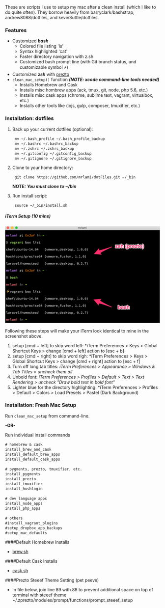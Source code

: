 
These are scripts I use to setup my mac after a clean install (which I like to do quite often).  They borrow heavily from barryclark/bashstrap, andrew8088/dotfiles, and kevinSuttle/dotfiles.

### Features
- Customized ***bash***
    - Colored file listing 'ls'
    - Syntax highlighted 'cat'
    - Faster directory navigation with z.sh
    - Customized bash prompt line (with Git branch status, and customizable symbol ⚡)
- Customized ***zsh*** with [prezto](https://github.com/sorin-ionescu/prezto)
- ```clean_mac_setup()``` function ***(NOTE: xcode command-line tools needed)***
	- Installs Homebrew and Cask
	- Installs misc hombrew apps (ack, tmux, git, node, php 5.6, etc.)
	- Installs misc cask apps (chrome, sublime text, vagrant, virtualbox, etc.)
	- Installs other tools like (iojs, gulp, composer, tmuxifier, etc.)

### Installation: dotfiles

1. Back up your current dotfiles (optional):

		mv ~/.bash_profile ~/.bash_profile_backup
		mv ~/.bashrc ~/.bashrc_backup
		mv ~/.zshrc ~/.zshrc_backup
		mv ~/.gitconfig ~/.gitconfig_backup
		mv ~/.gitignore ~/.gitignore_backup

2. Clone to your home directory:

		git clone https://github.com/mrlami/dotFiles.git ~/_bin

	**NOTE: *You must clone to ~/bin***

3. Run install script:

		source ~/_bin/install.sh


##### iTerm Setup (10 mins)

<img src="screenshot-prompt.png" alt="prompt screenshot" />

Following these steps will make your iTerm look identical to mine in the screenshot above.

1. setup [cmd + left] to skip word left: *iTerm Preferences > Keys > Global Shortcut Keys > change [cmd + left] action to [esc + b]
2. setup [cmd + right] to skip word righ: *iTerm Preferences > Keys > Global Shortcut Keys > change [cmd + right] action to [esc + f]
3. Turn off long tab titles: *iTerm Preferences > Appearance > Windows & Tab Titles > uncheck them all*
4. Unbold font: *iTerm Preferences > Profiles > Default > Text > Text Rendering > uncheck "Draw bold text in bold font"*
5. Lighter blue for the directory highlighting: *iTerm Preferences > Profiles > Default > Colors > Load Presets > Pastel (Dark Background)

### Installation: Fresh Mac Setup
Run ```clean_mac_setup``` from command-line.

**-OR-**

Run individual install commands

    # homebrew & cask
    install_brew_and_cask
    install_default_brew_apps
    install_default_cask_apps

    # pygments, prezto, tmuxifier, etc.
    install_pygments
    install_prezto
    install_tmuxifier
    install_hushlogin

    # dev language apps
    install_node_apps
    install_php_apps

    # others
    #install_vagrant_plugins
    #setup_dropbox_app_backups
    #setup_mac_defaults

####Default Homebrew Installs
- [brew.sh](https://github.com/mrlami/dotFiles/blob/master/installs/brew.sh)

####Default Cask Installs
- [cask.sh](https://github.com/mrlami/dotFiles/blob/master/installs/cask.sh)

####Prezto Steeef Theme Setting (pet peeve)
- In file below, join line 89 with 88 to prevent additional space on top of terminal with steeef theme
  ~/.zprezto/modules/prompt/functions/prompt_steeef_setup
